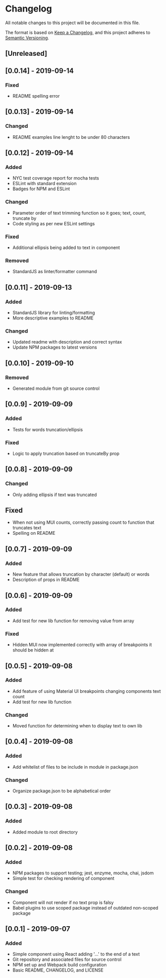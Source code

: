 # Changelog
All notable changes to this project will be documented in this file.

The format is based on [Keep a Changelog](https://keepachangelog.com/en/1.0.0/),
and this project adheres to [Semantic Versioning](https://semver.org/spec/v2.0.0.html).

## [Unreleased]

## [0.0.14] - 2019-09-14
### Fixed
- README spelling error

## [0.0.13] - 2019-09-14
### Changed
- README examples line lenght to be under 80 characters

## [0.0.12] - 2019-09-14
### Added
- NYC test coverage report for mocha tests
- ESLint with standard extension
- Badges for NPM and ESLint

### Changed
- Parameter order of text trimming function so it goes; text, count, truncate by
- Code styling as per new ESLint settings

### Fixed
- Additional ellipsis being added to text in component

### Removed
- StandardJS as linter/formatter command

## [0.0.11] - 2019-09-13
### Added
- StandardJS library for linting/formatting
- More descriptive examples to README

### Changed
- Updated readme with description and correct syntax
- Update NPM packages to latest versions

## [0.0.10] - 2019-09-10
### Removed
- Generated module from git source control

## [0.0.9] - 2019-09-09
### Added
- Tests for words truncation/ellipsis

### Fixed
- Logic to apply truncation based on truncateBy prop

## [0.0.8] - 2019-09-09
### Changed
- Only adding ellipsis if text was truncated

## Fixed
- When not using MUI counts, correctly passing count to function that truncates text
- Spelling on README

## [0.0.7] - 2019-09-09
### Added
- New feature that allows truncation by character (default) or words
- Description of props in README

## [0.0.6] - 2019-09-09
### Added
- Add test for new lib function for removing value from array

### Fixed
- Hidden MUI now implemented correctly with array of breakpoints it should be hidden at

## [0.0.5] - 2019-09-08
### Added
- Add feature of using Material UI breakpoints changing components text count
- Add test for new lib function

### Changed
- Moved function for determining when to display text to own lib

## [0.0.4] - 2019-09-08
### Added
- Add whitelist of files to be include in module in package.json

### Changed
- Organize package.json to be alphabetical order

## [0.0.3] - 2019-09-08
### Added
- Added module to root directory

## [0.0.2] - 2019-09-08
### Added
- NPM packages to support testing; jest, enzyme, mocha, chai, jsdom
- Simple test for checking rendering of component

### Changed
- Component will not render if no text prop is falsy
- Babel plugins to use scoped package instead of outdated non-scoped package

## [0.0.1] - 2019-09-07
### Added
- Simple component using React adding '...' to the end of a text
- Git repository and associated files for source control
- NPM set up and Webpack build configuration
- Basic README, CHANGELOG, and LICENSE
